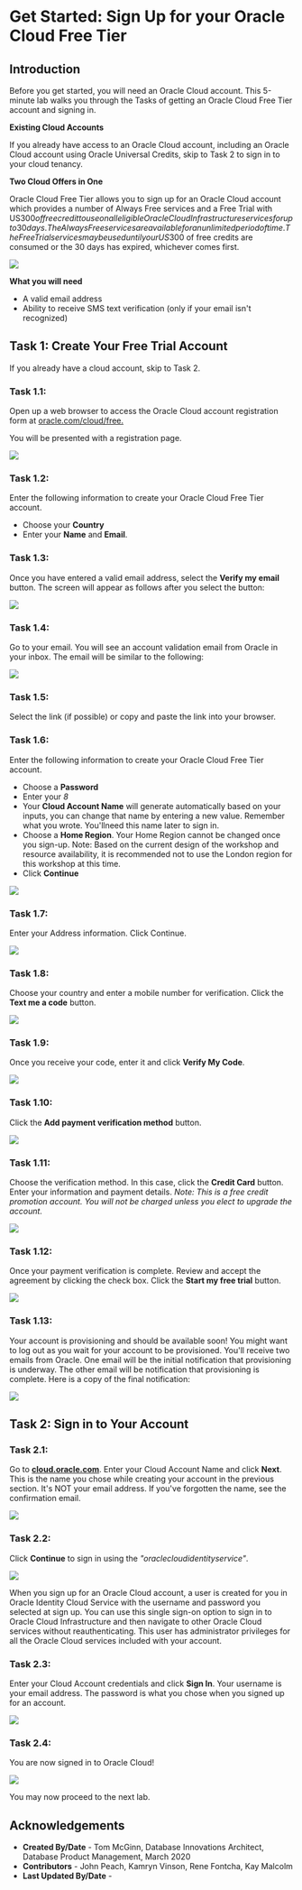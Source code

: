 # Get Started: Sign Up for your Oracle Cloud Free Tier

## Introduction

Before you get started, you will need an Oracle Cloud account. This 5-minute lab walks you through the Tasks of getting an Oracle Cloud Free Tier account and signing in.

**Existing Cloud Accounts**

If you already have access to an Oracle Cloud account, including an Oracle Cloud account using Oracle Universal Credits, skip to Task 2 to sign in to your cloud tenancy.

**Two Cloud Offers in One**

Oracle Cloud Free Tier allows you to sign up for an Oracle Cloud account which provides a number of Always Free services and a Free Trial with US$300 of free credit to use on all eligible Oracle Cloud Infrastructure services for up to 30 days. The Always Free services are available for an unlimited period of time. The Free Trial services may be used until your US$300 of free credits are consumed or the 30 days has expired, whichever comes first.

![](images/oracle_cloud_free_tier.png)

**What you will need**

 - A valid email address
 - Ability to receive SMS text verification (only if your email isn't recognized)

## Task 1: Create Your Free Trial Account

If you already have a cloud account, skip to Task 2.

### **Task 1.1:**

 Open up a web browser to access the Oracle Cloud account registration form at [oracle.com/cloud/free.](http://bit.ly/34TzwGf)
        
 You will be presented with a registration page. 

![](images/oracle_cloud_free_tier1.png)

### **Task 1.2:**

Enter the following information to create your Oracle Cloud Free Tier account.

  - Choose your **Country**
  - Enter your **Name** and **Email**.

### **Task 1.3:**

Once you have entered a valid email address, select the **Verify my email** button. The screen will appear as follows after you select the button: 

![](images/oracle_cloud_free_tier2.png)

### **Task 1.4:**

Go to your email. You will see an account validation email from Oracle in your inbox. The email will be similar to the following: 

![](images/oracle_cloud_free_tier3.png)

### **Task 1.5:**

Select the link (if possible) or copy and paste the link into your browser.

### **Task 1.6:**

Enter the following information to create your Oracle Cloud Free Tier account.

-  Choose a **Password**
-  Enter your *8*
-  Your **Cloud Account Name** will generate automatically based on your inputs, you can change that name by entering a new value. Remember what you wrote. You'llneed this name later to sign in.
- Choose a **Home Region**. Your Home Region cannot be changed once you sign-up. Note: Based on the current design of the workshop and resource availability, it is recommended not to use the London region for this workshop at this time.
- Click **Continue**
    
![](images/oracle_cloud_free_tier4.png)

### **Task 1.7:**

Enter your Address information. Click Continue. 

![](images/oracle_cloud_free_tier4_1.png)

### **Task 1.8:**

Choose your country and enter a mobile number for verification. Click the **Text me a code** button.

![](images/oracle_cloud_free_tier4_2.png)

### **Task 1.9:**

Once you receive your code, enter it and click **Verify My Code**. 

![](images/oracle_cloud_free_tier4_3.png)

### **Task 1.10:**

Click the **Add payment verification method** button. 

![](images/oracle_cloud_free_tier4_4.png)

### **Task 1.11:**

Choose the verification method. In this case, click the **Credit Card** button. Enter your information and payment details. 
_Note: This is a free credit promotion account. You will not be charged unless you elect to upgrade the account._

![](images/oracle_cloud_free_tier4_5.png)

### **Task 1.12:**

Once your payment verification is complete. Review and accept the agreement by clicking the check box. Click the **Start my free trial** button.

![](images/oracle_cloud_free_tier4_6.png)

### **Task 1.13:**

Your account is provisioning and should be available soon! You might want to log out as you wait for your account to be provisioned. You'll receive two emails from Oracle. One email will be the initial notification that provisioning is underway. The other email will be notification that provisioning is complete. Here is a copy of the final notification: 

![](images/oracle_cloud_free_tier4_7.png)


## Task 2: Sign in to Your Account

### **Task 2.1:** 

Go to **[cloud.oracle.com](https://www.oracle.com/cloud/sign-in.html?redirect_uri=https%3A%2F%2Fcloud.oracle.com%2F)**. Enter your Cloud Account Name and click **Next**. This is the name you chose while creating your account in the previous section. It's NOT your email address. If you've forgotten the name, see the confirmation email.

![](images/oracle_cloud_free_tier5.png)

### **Task 2.2:** 

Click **Continue** to sign in using the _"oraclecloudidentityservice"_.

![](images/oracle_cloud_free_tier6.png)

When you sign up for an Oracle Cloud account, a user is created for you in Oracle Identity Cloud Service with the username and password you selected at sign up. You can use this single sign-on option to sign in to Oracle Cloud Infrastructure and then navigate to other Oracle Cloud services without reauthenticating. This user has administrator privileges for all the Oracle Cloud services included with your account.

### **Task 2.3:** 

Enter your Cloud Account credentials and click **Sign In**. Your username is your email address. The password is what you chose when you signed up for an account.

![](images/oracle_cloud_free_tier7.png)

### **Task 2.4:** 

You are now signed in to Oracle Cloud!

![](images/oracle_cloud_free_tier8.png)

You may now proceed to the next lab.

## **Acknowledgements**
- **Created By/Date** - Tom McGinn, Database Innovations Architect, Database Product Management, March 2020
- **Contributors** -  John Peach, Kamryn Vinson, Rene Fontcha, Kay Malcolm
- **Last Updated By/Date** -